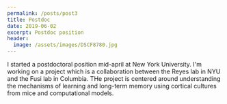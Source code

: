 ```yaml
---
permalink: /posts/post3
title: Postdoc
date: 2019-06-02
excerpt: Postdoc position
header:
  image: /assets/images/DSCF8780.jpg
---
```


I started a postdoctoral position mid-april at New York University. I'm working on a project which is a collaboration between the Reyes lab in NYU and the Fusi lab in Columbia. THe project is centered around understanding the mechanisms of learning and long-term memory using cortical cultures from mice and computational models.  
